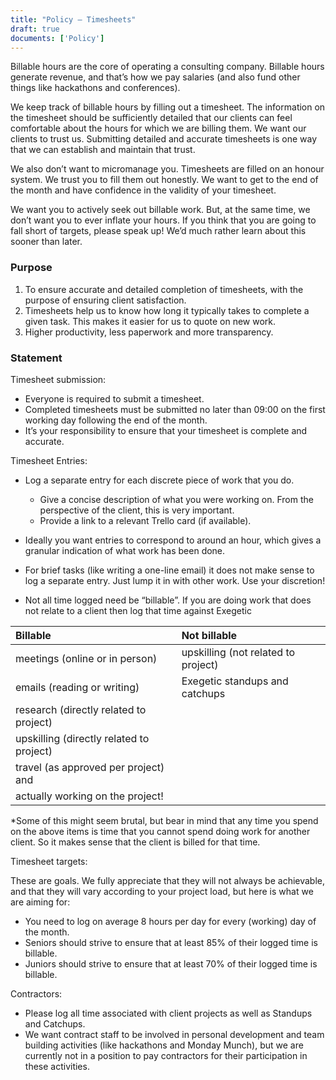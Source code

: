 ```yaml
---
title: "Policy – Timesheets"
draft: true
documents: ['Policy']
---
```



Billable hours are the core of operating a consulting company. Billable hours generate revenue, and that’s how we pay salaries (and also fund other things like hackathons and conferences).

We keep track of billable hours by filling out a timesheet. The information on the timesheet should be sufficiently detailed that our clients can feel comfortable about the hours for which we are billing them. We want our clients to trust us. Submitting detailed and accurate timesheets is one way that we can establish and maintain that trust.

We also don’t want to micromanage you. Timesheets are filled on an honour system. We trust you to fill them out honestly. We want to get to the end of the month and have confidence in the validity of your timesheet.

We want you to actively seek out billable work. But, at the same time, we don’t want you to ever inflate your hours. If you think that you are going to fall short of targets, please speak up! We’d much rather learn about this sooner than later.
### Purpose
1. To ensure accurate and detailed completion of timesheets, with the purpose of ensuring client satisfaction.
2. Timesheets help us to know how long it typically takes to complete a given task. This makes it easier for us to quote on new work.
3. Higher productivity, less paperwork and more transparency.

### Statement
Timesheet submission:

- Everyone is required to submit a timesheet.
- Completed timesheets must be submitted no later than 09:00 on the first working day following the end of the month.
- It’s your responsibility to ensure that your timesheet is complete and accurate.

Timesheet Entries:

- Log a separate entry for each discrete piece of work that you do.

    - Give a concise description of what you were working on. From the perspective of the client, this is very important.
    - Provide a link to a relevant Trello card (if available).

- Ideally you want entries to correspond to around an hour, which gives a granular indication of what work has been done.
- For brief tasks (like writing a one-line email) it does not make sense to log a separate entry. Just lump it in with other work. Use your discretion!
- Not all time logged need be “billable”. If you are doing work that does not relate to a client then log that time against Exegetic


|Billable| Not billable|
|:-------|:-------------|
|meetings (online or in person)| upskilling (not related to project)|
|emails (reading or writing)| Exegetic standups and catchups|
|research (directly related to project)|
|upskilling (directly related to project)|
|travel (as approved per project) and|
|actually working on the project!| 


*Some of this might seem brutal, but bear in mind that any time you spend on the above items is time that you cannot spend doing work for another client. So it makes sense that the client is billed for that time.

Timesheet targets:

These are goals. We fully appreciate that they will not always be achievable, and that they will vary according to your project load, but here is what we are aiming for:

- You need to log on average 8 hours per day for every (working) day of the month.
- Seniors should strive to ensure that at least 85% of their logged time is billable.
- Juniors should strive to ensure that at least 70% of their logged time is billable.

Contractors:

- Please log all time associated with client projects as well as Standups and Catchups.
- We want contract staff to be involved in personal development and team building activities (like hackathons and Monday Munch), but we are currently not in a position to pay contractors for their participation in these activities.


